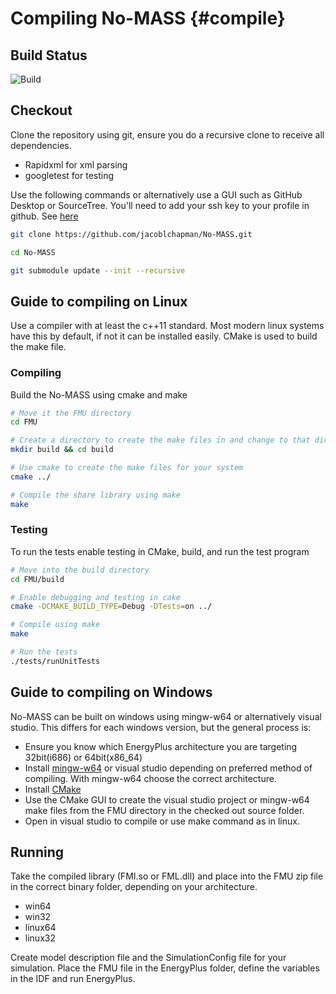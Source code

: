 # Compiling No-MASS    {#compile}

## Build Status
![Build](https://magnum.travis-ci.com/jacoblchapman/No-MASS.svg?token=hNH6EHukhSBPUpNQNYH3&branch=Master "build")

## Checkout

Clone the repository using git, ensure you do a recursive clone to receive all dependencies.
- Rapidxml for xml parsing
- googletest for testing

Use the following commands or alternatively use a GUI such as GitHub Desktop or SourceTree. You'll need to add your ssh key to your profile in github. See [here](https://help.github.com/en/articles/adding-a-new-ssh-key-to-your-github-account)

```sh
git clone https://github.com/jacoblchapman/No-MASS.git

cd No-MASS

git submodule update --init --recursive

```

## Guide to compiling on Linux

Use a compiler with at least the c++11 standard. Most modern linux systems have this by default, if not it can be installed easily.
CMake is used to build the make file.

### Compiling

Build the No-MASS using cmake and make

```sh
# Move it the FMU directory
cd FMU

# Create a directory to create the make files in and change to that directory
mkdir build && cd build

# Use cmake to create the make files for your system
cmake ../

# Compile the share library using make
make
```

### Testing

To run the tests enable testing in CMake, build, and run the test program

```sh
# Move into the build directory
cd FMU/build

# Enable debugging and testing in cake
cmake -DCMAKE_BUILD_TYPE=Debug -DTests=on ../

# Compile using make
make

# Run the tests
./tests/runUnitTests
```


## Guide to compiling on Windows

No-MASS can be built on windows using mingw-w64 or alternatively visual studio. This differs for each windows version, but the general process is:
- Ensure you know which EnergyPlus architecture you are targeting 32bit(i686) or 64bit(x86_64)
- Install [mingw-w64](http://sourceforge.net/projects/mingw-w64/files/Toolchains%20targetting%20Win32/Personal%20Builds/mingw-builds/installer/) or visual studio depending on preferred method of compiling. With mingw-w64 choose the correct architecture.
- Install [CMake](https://cmake.org/download/)
- Use the CMake GUI to create the visual studio project or mingw-w64 make files from the FMU directory in the checked out source folder.
- Open in visual studio to compile or use make command as in linux.


## Running

Take the compiled library (FMI.so or FML.dll) and place into the FMU zip file in the correct binary folder, depending on your architecture.
- win64
- win32
- linux64
- linux32

Create model description file and the SimulationConfig file for your simulation.
Place the FMU file in the EnergyPlus folder, define the variables in the IDF and run EnergyPlus.
